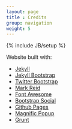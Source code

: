 ```yaml
---
layout: page
title : Credits
group: navigation
weight: 5
---
```

{% include JB/setup %}

Website built with:

- <a href="http://http://jekyllrb.com/" target="_blank" title="Jekyll">Jekyll</a>
- <a href="http://jekyllbootstrap.com" target="_blank" title="The Definitive Jekyll Blogging Framework">Jekyll Bootstrap</a>
- <a href="http://twitter.github.com/bootstrap/" target="_blank">Twitter Bootstrap</a>
- <a href="http://themes.jekyllbootstrap.com/preview/mark-reid/" target="_blank">Mark Reid</a>
- <a href="https://github.com/FortAwesome/Font-Awesome" target="_blank">Font Awesome</a>
- <a href="https://github.com/lipis/bootstrap-social" target="_blank">Bootstrap Social</a>
- <a href="https://github.com/mchelen/mchelen.github.com" target="_blank">Github Pages</a>
- <a href="http://dimsemenov.com/plugins/magnific-popup/" target="_blank">Magnific Popup</a>
- <a href="http://gruntjs.com/" target="_blank">Grunt</a>


